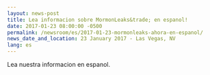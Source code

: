 ```yaml
---
layout: news-post
title: Lea informacion sobre MormonLeaks&trade; en espanol!
date: 2017-01-23 08:00:00 -0500
permalink: /newsroom/es/2017-01-23-mormonleaks-ahora-en-espanol/
news_date_and_location: 23 January 2017 - Las Vegas, NV
lang: es
---
```

Lea nuestra informacion en espanol.